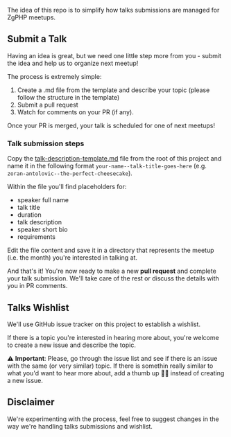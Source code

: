 The idea of this repo is to simplify how talks submissions are managed for ZgPHP meetups.

## Submit a Talk
Having an idea is great, but we need one little step more from you - submit the idea and help us to organize next meetup! 

The process is extremely simple:

1. Create a .md file from the template and describe your topic (please follow the structure in the template)
2. Submit a pull request
3. Watch for comments on your PR (if any).

Once your PR is merged, your talk is scheduled for one of next meetups!

### Talk submission steps

Copy the [talk-description-template.md](https://github.com/zgphp/zgphp-meetup-talks/blob/master/talk-description-template.md) file from the root of this project and name it in the following format `your-name--talk-title-goes-here` (e.g. `zoran-antolovic--the-perfect-cheesecake`).

Within the file you'll find placeholders for:
- speaker full name
- talk title
- duration
- talk description
- speaker short bio
- requirements

Edit the file content and save it in a directory that represents the meetup (i.e. the month) you're interested in talking at.

And that's it! You're now ready to make a new __pull request__ and complete your talk submission.
We'll take care of the rest or discuss the details with you in PR comments.

## Talks Wishlist

We'll use GitHub issue tracker on this project to establish a wishlist.  

If there is a topic you're interested in hearing more about, you're welcome to create a new issue and describe the topic.

⚠️ __Important__: Please, go through the issue list and see if there is an issue with the same (or very similar) topic. If there is somethin really similar to what you'd want to hear more about, add a thumb up 👍🏻 instead of creating a new issue.


## Disclaimer

We're experimenting with the process, feel free to suggest changes in the way we're handling talks submissions and wishlist.
